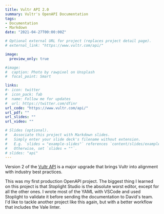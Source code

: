 ```yaml
---
title: Vultr API 2.0
summary: Vultr's OpenAPI Documentation
tags:
- Documentation
- Markdown
date: "2021-04-27T00:00:00Z"

# Optional external URL for project (replaces project detail page).
# external_link: "https://www.vultr.com/api/"

image:
  preview_only: true

#image:
#  caption: Photo by rawpixel on Unsplash
#  focal_point: Smart

links:
#- icon: twitter
#  icon_pack: fab
#  name: Follow me for updates
#  url: https://twitter.com/dfinr
url_code: "https://www.vultr.com/api/"
url_pdf: ""
url_slides: ""
url_video: ""

# Slides (optional).
#   Associate this project with Markdown slides.
#   Simply enter your slide deck's filename without extension.
#   E.g. `slides = "example-slides"` references `content/slides/example-slides.md`.
#   Otherwise, set `slides = ""`.
# slides: "api"
---
```


Version 2 of the [Vultr API](https://www.vultr.com/api/) is a major upgrade that brings Vultr into alignment with industry best practices. 

This was my first production OpenAPI project. The biggest thing I learned on this project is that Stoplight Studio is the absolute worst editor, except for all the other ones. I wrote most of the YAML with VSCode and used Stoplight to validate it before sending the documentation to David's team. I'd like to tackle another project like this again, but with a better workflow that includes the Vale linter.
